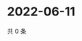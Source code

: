 # 2022-06-11

共 0 条

<!-- BEGIN WEIBO -->
<!-- 最后更新时间 Sat Jun 11 2022 18:12:57 GMT+0800 (China Standard Time) -->

<!-- END WEIBO -->
